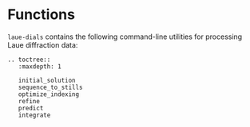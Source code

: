 # Functions

`laue-dials` contains the following command-line utilities for processing Laue diffraction data:

```{eval-rst}
.. toctree::
   :maxdepth: 1

   initial_solution
   sequence_to_stills
   optimize_indexing
   refine
   predict
   integrate

```